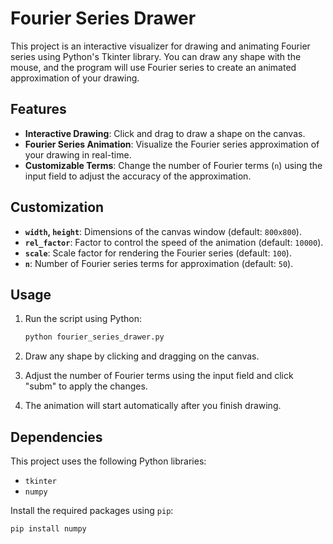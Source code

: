 # Fourier Series Drawer

This project is an interactive visualizer for drawing and animating Fourier series using Python's Tkinter library. You can draw any shape with the mouse, and the program will use Fourier series to create an animated approximation of your drawing.

## Features

- **Interactive Drawing**: Click and drag to draw a shape on the canvas.
- **Fourier Series Animation**: Visualize the Fourier series approximation of your drawing in real-time.
- **Customizable Terms**: Change the number of Fourier terms (`n`) using the input field to adjust the accuracy of the approximation.

## Customization

- **`width`, `height`**: Dimensions of the canvas window (default: `800x800`).
- **`rel_factor`**: Factor to control the speed of the animation (default: `10000`).
- **`scale`**: Scale factor for rendering the Fourier series (default: `100`).
- **`n`**: Number of Fourier series terms for approximation (default: `50`).

## Usage

1. Run the script using Python:

    ```bash
    python fourier_series_drawer.py
    ```

2. Draw any shape by clicking and dragging on the canvas.

3. Adjust the number of Fourier terms using the input field and click "subm" to apply the changes.

4. The animation will start automatically after you finish drawing.

## Dependencies

This project uses the following Python libraries:

- `tkinter`
- `numpy`

Install the required packages using `pip`:

```bash
pip install numpy

